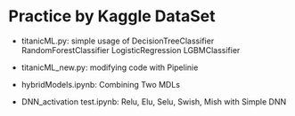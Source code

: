 # Practice by Kaggle DataSet 

* titanicML.py: simple usage of DecisionTreeClassifier RandomForestClassifier LogisticRegression LGBMClassifier

* titanicML_new.py: modifying code with Pipelinie

* hybridModels.ipynb: Combining Two MDLs

* DNN_activation test.ipynb: Relu, Elu, Selu, Swish, Mish with Simple DNN

